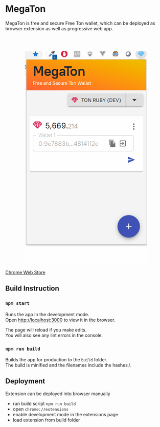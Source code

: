 # MegaTon

MegaTon is free and secure Free Ton wallet, which can be deployed as browser extension as well as progressive web app.

<br/>
<br/>
<p align="center">
  <img src="/docs/screenshots/Animation.gif" />
</p>

[Chrome Web Store](https://chrome.google.com/webstore/detail/megaton/kobonkepbhoanlldpglekdblbpodlljo?hl=ru&)

## Build Instruction

### `npm start`

Runs the app in the development mode.\
Open [http://localhost:3000](http://localhost:3000) to view it in the browser.

The page will reload if you make edits.\
You will also see any lint errors in the console.

### `npm run build`

Builds the app for production to the `build` folder.\
The build is minified and the filenames include the hashes.\

## Deployment

Extension can be deployed into browser manually

* run build script
    `npm run build`
* open `chrome://extensions`
* enable development mode in the extensions page
* load extension from build folder
